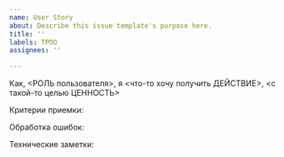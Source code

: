 ```yaml
---
name: User Story
about: Describe this issue template's purpose here.
title: ''
labels: ТРПО
assignees: ''

---
```


Как, <РОЛЬ пользователя>, я <что-то хочу получить ДЕЙСТВИЕ>, <с такой-то целью ЦЕННОСТЬ>

Критерии приемки:

Обработка ошибок:

Технические заметки:
